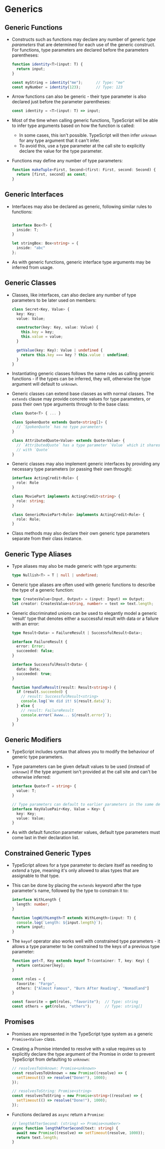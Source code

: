 # Generics

## Generic Functions

- Constructs such as functions may declare any number of generic _type
  parameters_ that are determined for each use of the generic construct.
  For functions, type parameters are declared before the parameters
  parentheses:

    ```typescript
    function identity<T>(input: T) {
      return input;
    }

    const myString = identity("me");      // Type: "me"
    const myNumber = identity(123);       // Type: 123
    ```

- Arrow functions can also be generic - their type parameter is also
  declared just before the parameter parentheses:

    ```typescript
    const identity = <T>(input: T) => input;
    ```

- Most of the time when calling generic functions, TypeScript will be able
  to infer type arguments based on how the function is called:
    - In some cases, this isn't possible.  TypeScript will then infer
      `unknown` for any type argument that it can't infer.
    - To avoid this, use a type parameter at the call site to explicitly
      declare the value for the type parameter.

- Functions may define any number of type parameters:

    ```typescript
    function makeTuple<First, Second>(first: First, second: Second) {
      return [first, second] as const;
    }
    ```


## Generic Interfaces

- Interfaces may also be declared as generic, following similar rules to
  functions:

    ```typescript

    interface Box<T> {
      inside: T;
    }

    let stringBox: Box<string> = {
      inside: "abc"
    };
    ```

- As with generic functions, generic interface type arguments may be
  inferred from usage.


## Generic Classes

- Classes, like interfaces, can also declare any number of type parameters
  to be later used on members:

    ```typescript
    class Secret<Key, Value> {
      key: Key;
      value: Value;

      constructor(key: Key, value: Value) {
        this.key = key;
        this.value = value;
      }

      getValue(key: Key): Value | undefined {
        return this.key === key ? this.value : undefined;
      }
    }
    ```

- Instantiating generic classes follows the same rules as calling generic
  functions - if the types can be inferred, they will, otherwise the type
  argument will default to `unknown`.

- Generic classes can extend base classes as with normal classes.  The
  `extends` clause may provide concrete values for type parameters, or pass
  their own type arguments through to the base class:

    ```typescript
    class Quote<T> { ... }

    class SpokenQuote extends Quote<string[]> {
      // `SpokenQuote` has no type parameters
    }

    class AttributedQuote<Value> extends Quote<Value> {
      // `AttributedQuote` has a type parameter `Value` which it shares
      // with `Quote`
    }
    ```

- Generic classes may also implement generic interfaces by providing any
  necessary type parameters (or passing their own through):

    ```typescript
    interface ActingCredit<Role> {
      role: Role
    }

    class MoviePart implements ActingCredit<string> {
      role: string;
    }

    class GenericMoviePart<Role> implements ActingCredit<Role> {
      role: Role;
    }
    ```

- Class methods may also declare their own generic type parameters separate
  from their class instance.


## Generic Type Aliases

- Type aliases may also be made generic with type arguments:

    ```typescript
    type Nullish<T> = T | null | undefined;
    ```

- Generic type aliases are often used with generic functions to describe the
  type of a generic function:

    ```typescript
    type CreatesValue<Input, Output> = (input: Input) => Output;
    let creator: CreatesValue<string, number> = text => text.length;
    ```

- Generic discriminated unions can be used to elegantly model a generic
  'result' type that denotes either a successful result with data or a
  failure with an error:

    ```typescript
    type Result<Data> = FailureResult | SuccessfulResult<Data>;

    interface FailureResult {
      error: Error;
      succeeded: false;
    }

    interface SuccessfulResult<Data> {
      data: Data;
      succeeded: true;
    }

    function handleResult(result: Result<string>) {
      if (result.succeeded) {
        // result: SuccessfulResult<string>
        console.log(`We did it! ${result.data}`);
      } else {
        // result: FailureResult
        console.error(`Awww... ${result.error}`);
      }
    }
    ```


## Generic Modifiers

- TypeScript includes syntax that allows you to modify the behaviour of
  generic type parameters.

- Type parameters can be given default values to be used (instead of
  `unknown`) if the type argument isn't provided at the call site and can't
  be otherwise inferred:

    ```typescript
    interface Quote<T = string> {
      value: T;
    }

    // Type parameters can default to earlier parameters in the same declaration
    interface KeyValuePair<Key, Value = Key> {
      key: Key;
      value: Value;
    }
    ```

- As with default function parameter values, default type parameters must
  come last in their declaration list.


## Constrained Generic Types

- TypeScript allows for a type parameter to declare itself as needing to
  _extend_ a type, meaning it's only allowed to alias types that are
  assignable to that type.

- This can be done by placing the `extends` keyword after the type
  parameter's name, followed by the type to constrain it to:

    ```typescript
    interface WithLength {
      length: number;
    }

    function logWithLength<T extends WithLength>(input: T) {
      console.log(`Length: ${input.length}`);
      return input;
    }
    ```

- The `keyof` operator also works well with constrained type parameters - it
  allows a type parameter to be constrained to the keys of a previous type
  parameter:

    ```typescript
    function get<T, Key extends keyof T>(container: T, key: Key) {
      return container[key];
    }

    const roles = {
      favorite: "Fargo",
      others: ["Almost Famous", "Burn After Reading", "Nomadland"]
    }

    const favorite = get(roles, "favorite");  // Type: string
    const others = get(roles, "others");      // Type: string[]
    ```


## Promises

- Promises are represented in the TypeScript type system as a generic
  `Promise<Value>` class.

- Creating a Promise intended to resolve with a value requires us to
  explicitly declare the type argument of the Promise in order to prevent
  TypeScript from defaulting to `unknown`:

    ```typescript
    // resolvesToUnknown: Promise<unknown>
    const resolvesToUnknown = new Promise((resolve) => {
      setTimeout(() => resolve("Done!"), 1000);
    });

    // resolvesToString: Promise<string>
    const resolvesToString = new Promise<string>((resolve) => {
      setTimeout(() => resolve("Done!"), 1000);
    });
    ```

- Functions declared as `async` return a `Promise`:

    ```typescript
    // lengthAfterSecond: (string) => Promise<number>
    async function lengthAfterSecond(text: string) {
      await new Promise((resolve) => setTimeout(resolve, 1000));
      return text.length;
    }
    ```


<!-- References -->
